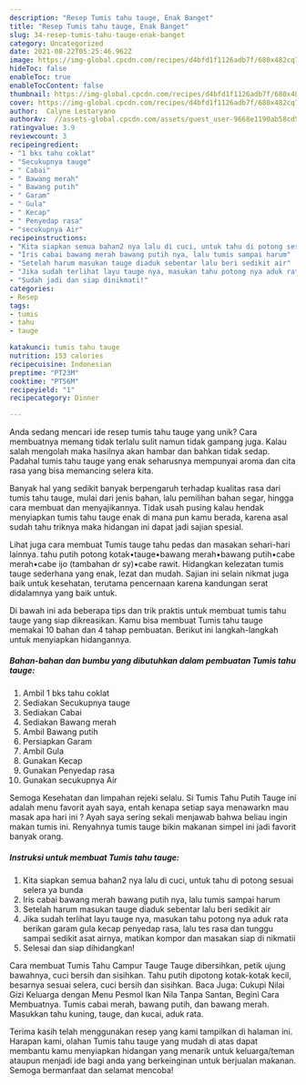 ```yaml
---
description: "Resep Tumis tahu tauge, Enak Banget"
title: "Resep Tumis tahu tauge, Enak Banget"
slug: 34-resep-tumis-tahu-tauge-enak-banget
category: Uncategorized
date: 2021-08-22T05:25:46.962Z
image: https://img-global.cpcdn.com/recipes/d4bfd1f1126adb7f/680x482cq70/tumis-tahu-tauge-foto-resep-utama.jpg
hideToc: false
enableToc: true
enableTocContent: false
thumbnail: https://img-global.cpcdn.com/recipes/d4bfd1f1126adb7f/680x482cq70/tumis-tahu-tauge-foto-resep-utama.jpg
cover: https://img-global.cpcdn.com/recipes/d4bfd1f1126adb7f/680x482cq70/tumis-tahu-tauge-foto-resep-utama.jpg
author:  Calyne Lestaryano
authorAv:  //assets-global.cpcdn.com/assets/guest_user-9668e1190ab58cd58d666d5934e79c79da2e02f4421a6ed9abc4b163da97d6e7.png
ratingvalue: 3.9
reviewcount: 3
recipeingredient:
- "1 bks tahu coklat"
- "Secukupnya tauge"
- " Cabai"
- " Bawang merah"
- " Bawang putih"
- " Garam"
- " Gula"
- " Kecap"
- " Penyedap rasa"
- "secukupnya Air"
recipeinstructions:
- "Kita siapkan semua bahan2 nya lalu di cuci, untuk tahu di potong sesuai selera ya bunda"
- "Iris cabai bawang merah bawang putih nya, lalu tumis sampai harum"
- "Setelah harum masukan tauge diaduk sebentar lalu beri sedikit air"
- "Jika sudah terlihat layu tauge nya, masukan tahu potong nya aduk rata berikan garam gula kecap penyedap rasa, lalu tes rasa dan tunggu sampai sedikit asat airnya, matikan kompor dan masakan siap di nikmatii"
- "Sudah jadi dan siap dinikmati!"
categories:
- Resep
tags:
- tumis
- tahu
- tauge

katakunci: tumis tahu tauge 
nutrition: 153 calories
recipecuisine: Indonesian
preptime: "PT23M"
cooktime: "PT56M"
recipeyield: "1"
recipecategory: Dinner

---
```



Anda sedang mencari ide resep tumis tahu tauge yang unik? Cara membuatnya memang tidak terlalu sulit namun tidak gampang juga. Kalau salah mengolah maka hasilnya akan hambar dan bahkan tidak sedap. Padahal tumis tahu tauge yang enak seharusnya mempunyai aroma dan cita rasa yang bisa memancing selera kita.


Banyak hal yang sedikit banyak berpengaruh terhadap kualitas rasa dari tumis tahu tauge, mulai dari jenis bahan, lalu pemilihan bahan segar, hingga cara membuat dan menyajikannya. Tidak usah pusing kalau hendak menyiapkan tumis tahu tauge enak di mana pun kamu berada, karena asal sudah tahu triknya maka hidangan ini dapat jadi sajian spesial.

Lihat juga cara membuat Tumis tauge tahu pedas dan masakan sehari-hari lainnya. tahu putih potong kotak•tauge•bawang merah•bawang putih•cabe merah•cabe ijo (tambahan dr sy)•cabe rawit. Hidangkan kelezatan tumis tauge sederhana yang enak, lezat dan mudah. Sajian ini selain nikmat juga baik untuk kesehatan, terutama pencernaan karena kandungan serat didalamnya yang baik untuk.


Di bawah ini ada beberapa tips dan trik praktis untuk membuat tumis tahu tauge yang siap dikreasikan. Kamu bisa membuat Tumis tahu tauge memakai 10 bahan dan 4 tahap pembuatan. Berikut ini langkah-langkah untuk menyiapkan hidangannya.

<!--inarticleads1-->

##### Bahan-bahan dan bumbu yang dibutuhkan dalam pembuatan Tumis tahu tauge:

1. Ambil 1 bks tahu coklat
1. Sediakan Secukupnya tauge
1. Sediakan  Cabai
1. Sediakan  Bawang merah
1. Ambil  Bawang putih
1. Persiapkan  Garam
1. Ambil  Gula
1. Gunakan  Kecap
1. Gunakan  Penyedap rasa
1. Gunakan secukupnya Air


Semoga Kesehatan dan limpahan rejeki selalu. Si Tumis Tahu Putih Tauge ini adalah menu favorit ayah saya, entah kenapa setiap saya menawarkn mau masak apa hari ini ? Ayah saya sering sekali menjawab bahwa beliau ingin makan tumis ini. Renyahnya tumis tauge bikin makanan simpel ini jadi favorit banyak orang. 

<!--inarticleads2-->

##### Instruksi untuk membuat Tumis tahu tauge:

1. Kita siapkan semua bahan2 nya lalu di cuci, untuk tahu di potong sesuai selera ya bunda
1. Iris cabai bawang merah bawang putih nya, lalu tumis sampai harum
1. Setelah harum masukan tauge diaduk sebentar lalu beri sedikit air
1. Jika sudah terlihat layu tauge nya, masukan tahu potong nya aduk rata berikan garam gula kecap penyedap rasa, lalu tes rasa dan tunggu sampai sedikit asat airnya, matikan kompor dan masakan siap di nikmatii
1. Selesai dan siap dihidangkan!

Cara membuat Tumis Tahu Campur Tauge Tauge dibersihkan, petik ujung bawahnya, cuci bersih dan sisihkan. Tahu putih dipotong kotak-kotak kecil, besarnya sesuai selera, cuci bersih dan sisihkan. Baca Juga: Cukupi Nilai Gizi Keluarga dengan Menu Pesmol Ikan Nila Tanpa Santan, Begini Cara Membuatnya. Tumis cabai merah, bawang putih, dan bawang merah. Masukkan tahu kuning, tauge, dan kucai, aduk rata. 

Terima kasih telah menggunakan resep yang kami tampilkan di halaman ini. Harapan kami, olahan Tumis tahu tauge yang mudah di atas dapat membantu kamu menyiapkan hidangan yang menarik untuk keluarga/teman ataupun menjadi ide bagi anda yang berkeinginan untuk berjualan makanan. Semoga bermanfaat dan selamat mencoba!
